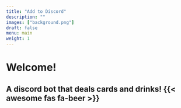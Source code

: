 ```yaml
---
title: "Add to Discord"
description: ""
images: ["background.png"]
draft: false
menu: main
weight: 1
---
```


# Welcome!
## A discord bot that deals cards and drinks! {{< awesome fas fa-beer >}}